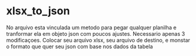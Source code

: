 # xlsx_to_json
No arquivo esta vinculada um metodo para pegar qualquer planilha e tranformar ela em objeto json com poucos ajustes.
Necessario apenas 3 modificaçoes. Colocar seu arquivo xlsx, seu arquivo de destino, e monstar o formato que quer seu 
json com base nos dados da tabela
